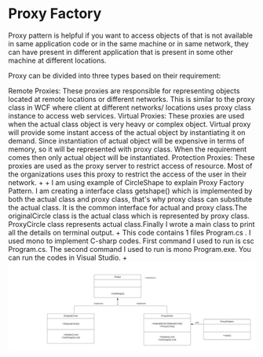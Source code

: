 # Proxy Factory

Proxy pattern is helpful if you want to access objects of that is not available in same application code or in the same machine or in same network, they can have present in different application that is present in some other machine at different locations.

Proxy can be divided into three types based on their requirement:

Remote Proxies: These proxies are responsible for representing objects located at remote locations or different networks. This is similar to the proxy class in WCF where client at different networks/ locations uses proxy class instance to access web services.
Virtual Proxies: These proxies are used when the actual class object is very heavy or complex object. Virtual proxy will provide some instant access of the actual object by instantiating it on demand. Since instantiation of actual object will be expensive in terms of memory, so it will be represented with proxy class. When the requirement comes then only actual object will be instantiated.
Protection Proxies: These proxies are used as the proxy server to restrict access of resource. Most of the organizations uses this proxy to restrict the access of the user in their network.
+
+
I am using example of CircleShape to explain Proxy Factory Pattern. I am creating a interface class getshape() which is implemented by both the actual class and proxy class, that's why proxy class can substitute the actual class. It is the common interface for actual and proxy class.The originalCircle class is the actual class which is represented by proxy class. ProxyCircle class represents actual class.Finally I wrote a main class to print all the details on terminal output.
+
This code contains 1 files Program.cs . I used mono to implement C-sharp codes. First command I used to run is csc Program.cs. The second command I used to run is mono Program.exe. You can run the codes in Visual Studio.
+
![UML of Shape implemented as an Proxy Factory](Proxy-Factory.png "UML class diagram of Proxy Factory")
